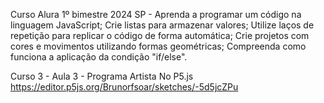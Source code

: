 Curso Alura 1º bimestre 2024 SP - 
Aprenda a programar um código na linguagem JavaScript;
Crie listas para armazenar valores;
Utilize laços de repetição para replicar o código de forma automática;
Crie projetos com cores e movimentos utilizando formas geométricas;
Compreenda como funciona a aplicação da condição "if/else".


Curso 3 - Aula 3 - Programa Artista No P5.js
https://editor.p5js.org/Brunorfsoar/sketches/-5d5jcZPu
